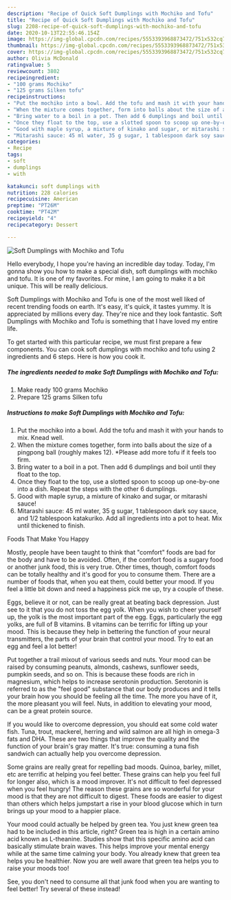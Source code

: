 ```yaml
---
description: "Recipe of Quick Soft Dumplings with Mochiko and Tofu"
title: "Recipe of Quick Soft Dumplings with Mochiko and Tofu"
slug: 2208-recipe-of-quick-soft-dumplings-with-mochiko-and-tofu
date: 2020-10-13T22:55:46.154Z
image: https://img-global.cpcdn.com/recipes/5553393968873472/751x532cq70/soft-dumplings-with-mochiko-and-tofu-recipe-main-photo.jpg
thumbnail: https://img-global.cpcdn.com/recipes/5553393968873472/751x532cq70/soft-dumplings-with-mochiko-and-tofu-recipe-main-photo.jpg
cover: https://img-global.cpcdn.com/recipes/5553393968873472/751x532cq70/soft-dumplings-with-mochiko-and-tofu-recipe-main-photo.jpg
author: Olivia McDonald
ratingvalue: 5
reviewcount: 3802
recipeingredient:
- "100 grams Mochiko"
- "125 grams Silken tofu"
recipeinstructions:
- "Put the mochiko into a bowl. Add the tofu and mash it with your hands to mix. Knead well."
- "When the mixture comes together, form into balls about the size of a pingpong ball (roughly makes 12). *Please add more tofu if it feels too firm."
- "Bring water to a boil in a pot. Then add 6 dumplings and boil until they float to the top."
- "Once they float to the top, use a slotted spoon to scoop up one-by-one into a dish. Repeat the steps with the other 6 dumplings."
- "Good with maple syrup, a mixture of kinako and sugar, or mitarashi sauce!"
- "Mitarashi sauce: 45 ml water, 35 g sugar, 1 tablespoon dark soy sauce, and 1/2 tablespoon katakuriko. Add all ingredients into a pot to heat. Mix until thickened to finish."
categories:
- Recipe
tags:
- soft
- dumplings
- with

katakunci: soft dumplings with 
nutrition: 228 calories
recipecuisine: American
preptime: "PT26M"
cooktime: "PT42M"
recipeyield: "4"
recipecategory: Dessert

---
```



![Soft Dumplings with Mochiko and Tofu](https://img-global.cpcdn.com/recipes/5553393968873472/751x532cq70/soft-dumplings-with-mochiko-and-tofu-recipe-main-photo.jpg)

Hello everybody, I hope you're having an incredible day today. Today, I'm gonna show you how to make a special dish, soft dumplings with mochiko and tofu. It is one of my favorites. For mine, I am going to make it a bit unique. This will be really delicious.

Soft Dumplings with Mochiko and Tofu is one of the most well liked of recent trending foods on earth. It's easy, it's quick, it tastes yummy. It is appreciated by millions every day. They're nice and they look fantastic. Soft Dumplings with Mochiko and Tofu is something that I have loved my entire life.




To get started with this particular recipe, we must first prepare a few components. You can cook soft dumplings with mochiko and tofu using 2 ingredients and 6 steps. Here is how you cook it.

<!--inarticleads1-->

##### The ingredients needed to make Soft Dumplings with Mochiko and Tofu:

1. Make ready 100 grams Mochiko
1. Prepare 125 grams Silken tofu




<!--inarticleads2-->

##### Instructions to make Soft Dumplings with Mochiko and Tofu:

1. Put the mochiko into a bowl. Add the tofu and mash it with your hands to mix. Knead well.
1. When the mixture comes together, form into balls about the size of a pingpong ball (roughly makes 12). *Please add more tofu if it feels too firm.
1. Bring water to a boil in a pot. Then add 6 dumplings and boil until they float to the top.
1. Once they float to the top, use a slotted spoon to scoop up one-by-one into a dish. Repeat the steps with the other 6 dumplings.
1. Good with maple syrup, a mixture of kinako and sugar, or mitarashi sauce!
1. Mitarashi sauce: 45 ml water, 35 g sugar, 1 tablespoon dark soy sauce, and 1/2 tablespoon katakuriko. Add all ingredients into a pot to heat. Mix until thickened to finish.




Foods That Make You Happy


Mostly, people have been taught to think that "comfort" foods are bad for the body and have to be avoided. Often, if the comfort food is a sugary food or another junk food, this is very true. Other times, though, comfort foods can be totally healthy and it's good for you to consume them. There are a number of foods that, when you eat them, could better your mood. If you feel a little bit down and need a happiness pick me up, try a couple of these.

Eggs, believe it or not, can be really great at beating back depression. Just see to it that you do not toss the egg yolk. When you wish to cheer yourself up, the yolk is the most important part of the egg. Eggs, particularly the egg yolks, are full of B vitamins. B vitamins can be terrific for lifting up your mood. This is because they help in bettering the function of your neural transmitters, the parts of your brain that control your mood. Try to eat an egg and feel a lot better!

Put together a trail mixout of various seeds and nuts. Your mood can be raised by consuming peanuts, almonds, cashews, sunflower seeds, pumpkin seeds, and so on. This is because these foods are rich in magnesium, which helps to increase serotonin production. Serotonin is referred to as the "feel good" substance that our body produces and it tells your brain how you should be feeling all the time. The more you have of it, the more pleasant you will feel. Nuts, in addition to elevating your mood, can be a great protein source.

If you would like to overcome depression, you should eat some cold water fish. Tuna, trout, mackerel, herring and wild salmon are all high in omega-3 fats and DHA. These are two things that improve the quality and the function of your brain's gray matter. It's true: consuming a tuna fish sandwich can actually help you overcome depression. 

Some grains are really great for repelling bad moods. Quinoa, barley, millet, etc are terrific at helping you feel better. These grains can help you feel full for longer also, which is a mood improver. It's not difficult to feel depressed when you feel hungry! The reason these grains are so wonderful for your mood is that they are not difficult to digest. These foods are easier to digest than others which helps jumpstart a rise in your blood glucose which in turn brings up your mood to a happier place.

Your mood could actually be helped by green tea. You just knew green tea had to be included in this article, right? Green tea is high in a certain amino acid known as L-theanine. Studies show that this specific amino acid can basically stimulate brain waves. This helps improve your mental energy while at the same time calming your body. You already knew that green tea helps you be healthier. Now you are well aware that green tea helps you to raise your moods too!

See, you don't need to consume all that junk food when you are wanting to feel better! Try several of these instead!

